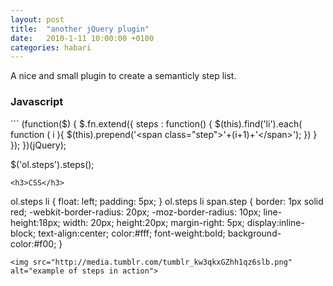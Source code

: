 ```yaml
---
layout: post
title:  "another jQuery plugin"
date:   2010-1-11 10:00:00 +0100
categories: habari
---
```

<p>A nice and small plugin to create a semanticly step list.</p>
<h3>Javascript</h3>
```
(function($) {
  $.fn.extend({
    steps : function() {
      $(this).find('li').each( function ( i ){
        $(this).prepend('&#60;span class="step"&#62;'+(i+1)+'&#60;/span&#62;');
      })
    }
  });
})(jQuery);

$('ol.steps').steps();
```
<h3>CSS</h3>

```
ol.steps li {
  float: left;
  padding: 5px;
}
ol.steps li span.step {
  border: 1px solid red;
  -webkit-border-radius: 20px;
  -moz-border-radius: 10px;
  line-height:18px;
  width: 20px;
  height:20px;
  margin-right: 5px;
  display:inline-block;
  text-align:center;
  color:#fff;
  font-weight:bold;
  background-color:#f00;
}
```
<img src="http://media.tumblr.com/tumblr_kw3qkxGZhh1qz6slb.png" alt="example of steps in action">
